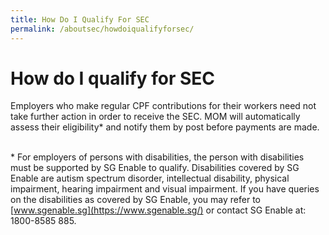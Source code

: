 ```yaml
---
title: How Do I Qualify For SEC
permalink: /aboutsec/howdoiqualifyforsec/
---
```


# How do I qualify for SEC

Employers who make regular CPF contributions for their workers need not take further action in order to receive the SEC. MOM will automatically assess their eligibility\* and notify them by post before payments are made. <br><br> 

  

\* For employers of persons with disabilities, the person with disabilities must be supported by SG Enable to qualify. Disabilities covered by SG Enable are autism spectrum disorder, intellectual disability, physical impairment, hearing impairment and visual impairment. If you have queries on the disabilities as covered by SG Enable, you may refer to [www.sgenable.sg](https://www.sgenable.sg/) or contact SG Enable at: 1800-8585 885.
